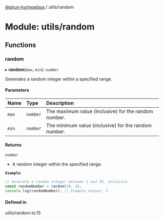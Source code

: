 [@phun-ky/moebius](../README.md) / utils/random

# Module: utils/random

## Functions

### random

▸ **random**(`max`, `min`): `number`

Generates a random integer within a specified range.

#### Parameters

| Name | Type | Description |
| :------ | :------ | :------ |
| `max` | `number` | The maximum value (inclusive) for the random number. |
| `min` | `number` | The minimum value (inclusive) for the random number. |

#### Returns

`number`

- A random integer within the specified range.

**`Example`**

```ts
// Generate a random integer between 1 and 10, inclusive
const randomNumber = random(10, 1);
console.log(randomNumber); // Example output: 5
```

#### Defined in

utils/random.ts:15
